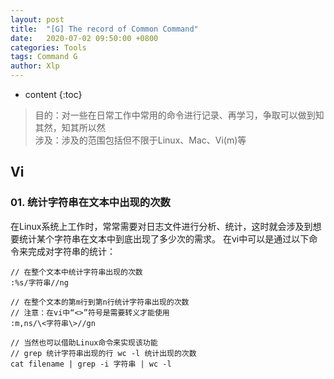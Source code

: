 ```yaml
---
layout: post
title:  "[G] The record of Common Command"
date:   2020-07-02 09:50:00 +0800
categories: Tools
tags: Command G
author: Xlp
---
```

* content
{:toc}

> 目的：对一些在日常工作中常用的命令进行记录、再学习，争取可以做到知其然，知其所以然   
> 涉及：涉及的范围包括但不限于Linux、Mac、Vi(m)等  




## Vi
### 01. 统计字符串在文本中出现的次数
在Linux系统上工作时，常常需要对日志文件进行分析、统计，这时就会涉及到想要统计某个字符串在文本中到底出现了多少次的需求。
在vi中可以是通过以下命令来完成对字符串的统计：

```
// 在整个文本中统计字符串出现的次数
:%s/字符串//ng

// 在整个文本的第m行到第n行统计字符串出现的次数
// 注意：在vi中“<>”符号是需要转义才能使用
:m,ns/\<字符串\>//gn

// 当然也可以借助Linux命令来实现该功能
// grep 统计字符串出现的行 wc -l 统计出现的次数
cat filename | grep -i 字符串 | wc -l
```